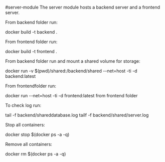 #server-module
The server module hosts a backend server and a frontend server.

From backend folder run:

docker build -t backend . 

From frontend folder run:

docker build -t frontend . 

From backend folder run and mount a shared volume for storage:

docker run -v $(pwd)/shared:/backend/shared --net=host -ti -d backend:latest

From frontendfolder run:

docker run --net=host -ti -d frontend:latest from frontend folder

To check log run:

tail -f backend/shareddatabase.log
tailf -f backend/shared/server.log

Stop all containers:

docker stop $(docker ps -a -q)

Remove all containers:

docker rm $(docker ps -a -q)

